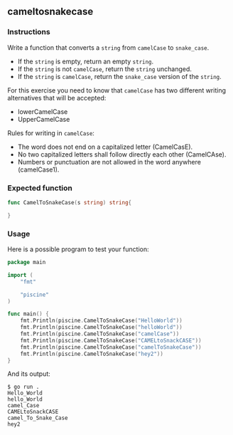 ## cameltosnakecase 

### Instructions

Write a function that converts a `string` from `camelCase` to `snake_case`.

- If the `string` is empty, return an empty `string`.
- If the `string` is not `camelCase`, return the `string` unchanged.
- If the `string` is `camelCase`, return the `snake_case` version of the `string`.

For this exercise you need to know that `camelCase` has two different writing alternatives that will be accepted:

- lowerCamelCase
- UpperCamelCase

Rules for writing in `camelCase`:

- The word does not end on a capitalized letter (CamelCasE).
- No two capitalized letters shall follow directly each other (CamelCAse).
- Numbers or punctuation are not allowed in the word anywhere (camelCase1).

### Expected function 

```go
func CamelToSnakeCase(s string) string{

}
```

### Usage 

Here is a possible program to test your function:

```go
package main

import (
	"fmt"

	"piscine"
)

func main() {
	fmt.Println(piscine.CamelToSnakeCase("HelloWorld"))
	fmt.Println(piscine.CamelToSnakeCase("helloWorld"))
	fmt.Println(piscine.CamelToSnakeCase("camelCase"))
	fmt.Println(piscine.CamelToSnakeCase("CAMELtoSnackCASE"))
	fmt.Println(piscine.CamelToSnakeCase("camelToSnakeCase"))
	fmt.Println(piscine.CamelToSnakeCase("hey2"))
}
```

And its output:

```console
$ go run .
Hello_World
hello_World
camel_Case
CAMELtoSnackCASE
camel_To_Snake_Case
hey2
```

